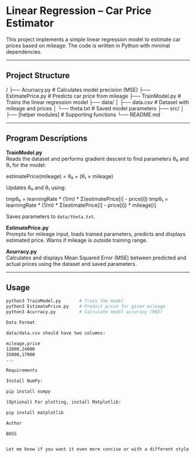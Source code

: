 # Linear Regression – Car Price Estimator

This project implements a simple linear regression model to estimate car prices based on mileage. The code is written in Python with minimal dependencies.

---

## Project Structure

/
├── Acurracy.py # Calculates model precision (MSE)
├── EstimatePrice.py # Predicts car price from mileage
├── TrainModel.py # Trains the linear regression model
├── data/
│ ├── data.csv # Dataset with mileage and prices
│ └── theta.txt # Saved model parameters
├── src/
│ ├── [helper modules] # Supporting functions
└── README.md


---

## Program Descriptions

**TrainModel.py**  
Reads the dataset and performs gradient descent to find parameters θ₀ and θ₁ for the model:

estimatePrice(mileage) = θ₀ + (θ₁ × mileage)


Updates θ₀ and θ₁ using:

tmpθ₀ = learningRate * (1/m) * Σ(estimatePrice[i] - price[i])
tmpθ₁ = learningRate * (1/m) * Σ(estimatePrice[i] - price[i]) * mileage[i]


Saves parameters to `data/theta.txt`.

**EstimatePrice.py**  
Prompts for mileage input, loads trained parameters, predicts and displays estimated price. Warns if mileage is outside training range.

**Acurracy.py**  
Calculates and displays Mean Squared Error (MSE) between predicted and actual prices using the dataset and saved parameters.

---

## Usage

```bash
python3 TrainModel.py       # Train the model
python3 EstimatePrice.py    # Predict price for given mileage
python3 Acurracy.py         # Calculate model accuracy (MSE)

Data Format

data/data.csv should have two columns:

mileage,price
12000,24000
35000,17000
...

Requirements

Install NumPy:

pip install numpy

(Optional) For plotting, install Matplotlib:

pip install matplotlib

Author

BOSS


Let me know if you want it even more concise or with a different style!